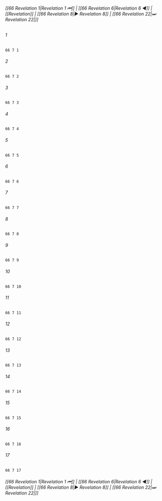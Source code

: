 
###### [[66 Revelation 1|Revelation 1 ⏮]] | [[66 Revelation 6|Revelation 6 ◀]] | [[Revelation]] | [[66 Revelation 8|▶ Revelation 8]] | [[66 Revelation 22|⏭ Revelation 22|]]

###### 1
``` verse
66 7 1 
```
###### 2
``` verse
66 7 2 
```
###### 3
``` verse
66 7 3 
```
###### 4
``` verse
66 7 4 
```
###### 5
``` verse
66 7 5 
```
###### 6
``` verse
66 7 6 
```
###### 7
``` verse
66 7 7 
```
###### 8
``` verse
66 7 8 
```
###### 9
``` verse
66 7 9 
```
###### 10
``` verse
66 7 10 
```
###### 11
``` verse
66 7 11 
```
###### 12
``` verse
66 7 12 
```
###### 13
``` verse
66 7 13 
```
###### 14
``` verse
66 7 14 
```
###### 15
``` verse
66 7 15 
```
###### 16
``` verse
66 7 16 
```
###### 17
``` verse
66 7 17 
```

###### [[66 Revelation 1|Revelation 1 ⏮]] | [[66 Revelation 6|Revelation 6 ◀]] | [[Revelation]] | [[66 Revelation 8|▶ Revelation 8]] | [[66 Revelation 22|⏭ Revelation 22|]]

